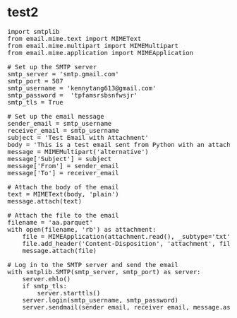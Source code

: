 # test2
<pre>
import smtplib
from email.mime.text import MIMEText
from email.mime.multipart import MIMEMultipart
from email.mime.application import MIMEApplication

# Set up the SMTP server
smtp_server = 'smtp.gmail.com'
smtp_port = 587
smtp_username = 'kennytang613@gmail.com'
smtp_password =  'tpfamsrsbsnfwsjr'
smtp_tls = True

# Set up the email message
sender_email = smtp_username
receiver_email = smtp_username
subject = 'Test Email with Attachment'
body = 'This is a test email sent from Python with an attachment.'
message = MIMEMultipart('alternative')
message['Subject'] = subject
message['From'] = sender_email
message['To'] = receiver_email

# Attach the body of the email
text = MIMEText(body, 'plain')
message.attach(text)

# Attach the file to the email
filename = 'aa.parquet'
with open(filename, 'rb') as attachment:
    file = MIMEApplication(attachment.read(), _subtype='txt')
    file.add_header('Content-Disposition', 'attachment', filename=filename)
    message.attach(file)

# Log in to the SMTP server and send the email
with smtplib.SMTP(smtp_server, smtp_port) as server:
    server.ehlo()
    if smtp_tls:
        server.starttls()
    server.login(smtp_username, smtp_password)
    server.sendmail(sender_email, receiver_email, message.as_string())
</pre>
